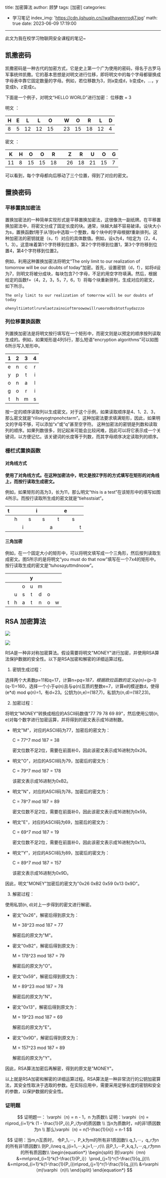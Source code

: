 title: 加密算法
author: 顾梦
tags: [加密]
categories:
  - 学习笔记
index_img: 'https://cdn.jishuqin.cn//wallhavenrrodj7.jpg'
math: true
date: 2023-06-09 17:19:00
---
<p class="note note-primary">此文为我在校学习物联网安全课程的笔记~</p>

## 凯撒密码
凯撒密码是一种古代的加密方式，它是史上第一个广为使用的密码，得名于古罗马军事统帅凯撒。它的基本思想是对明文进行位移，即将明文中的每个字母都替换成字母表中靠它固定数量的字母。例如，若位移数为3，则a变成d，b变成e，...，y变成b，z变成c。

下面是一个例子，对明文“HELLO WORLD”进行加密：
位移数 = 3

明文  ：

| H | E | L | L | O |  | W | O | R | L | D |
| --- | --- | --- | --- | --- | --- | --- | --- | --- | --- | --- |
| 8 | 5 | 12 | 12 | 15 |  | 23 | 15 | 18 | 12 | 4 |

密文  ：

| K | H | O | O | R |  | Z | R | U | O | G |
| --- | --- | --- | --- | --- | --- | --- | --- | --- | --- | --- |
| 11 | 8 | 15 | 15 | 18 |  | 26 | 18 | 21 | 15 | 7 |


可以看到，每个字母都向后移动了三个位置，得到了对应的密文。
## 置换密码
### 平移置换加密法
置换加密法的一种简单实现形式是平移置换加密法，这很像洗一副纸牌。在平移置换加密法中，将密文分成了固定长度的块。通常，块越大越不容易破译。设块大小为s，置换函数f用于从1到s中选取一个整数，每个块中的字母根据f重新排列。这种加密法的密钥就是（s，f）对应的具体数值。例如，设s为4，f给定为（2，4，1，3）。这意味着第1个字符移到位置3，第2个字符移到位置1，第3个字符移到位置4，第4个字符移到位置2。

例如，利用这种置换加密法将明文“The only limit to our realization of tomorrow will be our doubts of today”加密。首先，设置密钥（d，f），如将d设为7，则明文将被分成块，每块包含7个字母，不足的用空字符填满。然后，根据给定的函数f=（4，2，3，5，7，6，1）将每个块重新排列，生成对应的密文，如下所示。
```
The only limit to our realization of tomorrow will be our doubts of today
```

```
ohenyltiimtotlrurelaotzainoioftmroowowillrueorodbsbtotfuydazzzo
```
### 列位移置换函数
列置换加密法是将明文按行填写在一个矩形中，而密文则是以预定的顺序按列读取生成的。例如，如果矩形是4列5行，那么短语“encryption algorithms”可以如图6所示写入矩形中。

| 1 | 2 | 3 | 4 |
| :-: | :-: | :-: | :-: |
| e | n | c | r |
| y | p | t | i |
| o | n | a | l |
| g | o | r | i |
| t | h | m | s |

按一定的顺序读取列以生成密文。对于这个示例，如果读取顺序是4、1、2、3，那么密文就是“riliseyogtnpnohctarm”。这种加密法要求填满矩形，因此，如果明文的字母不够，可以添加“x”或“q”甚至空字符。
这种加密法的密钥是列数和读取列的顺序。如果列数很多，则记起来可能会比较闲难，因此可以将它表示成一个关键词，以方便记忆。该关键词的长度等于列数，而其字母顺序决定读取列的顺序。

### 栅栏式置换函数
#### 对角线方式
**使用了对角线方式。在这种加密法中，明文是按Z字形的方式填写在矩形的对角线上，而按行读取生成密文。**

例如，如果矩形的高为3，长为11，那么明文“this is a test”在该矩形中的填写如图4所示。而按行读取所生成的密文就是“tiehsstsiat”。

| t |  | | | i |  |  |  | e |  |  |
| :-: | :-: | :-: | :-: | :-: | :-: | :-: | :-: | :-: | :-: | :-: |
| | h | | s | | s |  | t | | s | |
|  |  | i |  |  |  | a |  |  |  | t |

#### 三角加密
例如，在一个固定大小的矩形中，可以将明文填写成一个三角形，然后按列读取生成密文。图5所示的是将明文“you must do that now”填写在一个7x4的矩形中。按行读取生成的密文是“tuhosayuttmdnoow”。

|      |      |      |  y   |      |      |      |
| :--: | :--: | :--: | :--: | :--: | :--: | :--: |
|      |      |  o   |  u   |  m   |      |      |
|      |  u   |  s   |  t   |  d   |  o   |      |
|  t   |  h   |  a   |  t   |  n   |  o   |  w   |


## RSA 加密算法

![](https://cdn.jishuqin.cn//1685516391257-d602b2d6-3cb6-4433-9a7d-d7dff8a1c159.png)

![](https://cdn.jishuqin.cn//1685516409843-62eff3b1-0c9f-4e4c-adc0-4fceb806406f.png)

RSA是一种非对称加密算法。假设需要将明文"MONEY"进行加密，并使用RSA算法保护数据的安全性。以下是RSA加密和解密的详细运算过程。

1. 密钥生成过程：

选择两个大素数p=11和q=17，计算n=p*q=187，根据欧拉函数的定义φ(n)=(p-1)*(q-1)=160，选择一个小于φ(n)且与φ(n)互质的整数e=7，计算e的模逆数d，使得(e*d) mod φ(n)=1，有d=23。公钥为(n,e)=(187,7)，私钥为(n,d)=(187,23)。

2. 加密过程：

将明文"MONEY"转换成相应的ASCII码数值"77 79 78 69 89"，然后使用公钥(n, e)对每个数字进行加密运算，并将得到的密文表示成16进制数。

- 明文"M"，对应的ASCII码为77，加密后的密文为：

   C = 77^7 mod 187 = 38

   密文位数不足2位，需要在前面补0，因此该密文表示成16进制为0x26。

- 明文"O"，对应的ASCII码为79，加密后的密文为：

   C = 79^7 mod 187 = 178

   该密文表示成16进制为0xB2。

- 明文"N"，对应的ASCII码为78，加密后的密文为：

   C = 78^7 mod 187 = 89

   密文位数不足2位，需要在前面补0，因此该密文表示成16进制为0x59。

-  明文"E"，对应的ASCII码为69，加密后的密文为：

   C = 69^7 mod 187 = 19

   密文位数不足2位，需要在前面补0，因此该密文表示成16进制为0x13。

- 明文"Y"，对应的ASCII码为89，加密后的密文为：

   C = 89^7 mod 187 = 157

   该密文表示成16进制为0x9D。

因此，明文"MONEY"加密后的密文为"0x26 0xB2 0x59 0x13 0x9D"。

3. 解密过程：

使用私钥(n, d)对上一步得到的密文进行解密。

- 密文"0x26"，解密后得到原文为：

   M = 38^23 mod 187 = 77

   解密后的原文为"M"。

- 密文"0xB2"，解密后得到原文为：

   M = 178^23 mod 187 = 79

   解密后的原文为"O"。

- 密文"0x59"，解密后得到原文为：

   M = 89^23 mod 187 = 78

   解密后的原文为"N"。

- 密文"0x13"，解密后得到原文为：

   M = 19^23 mod 187 = 69

   解密后的原文为"E"。

- 密文"0x9D"，解密后得到原文为：

   M = 157^23 mod 187 = 89

   解密后的原文为"Y"。

因此，RSA算法加密后再解密，得到的原文是"MONEY"。

以上就是RSA加密和解密的详细运算过程。RSA算法是一种非常流行的公钥加密算法，其安全性取决于选取的参数。在实际应用中，需要采用足够长度的密钥和安全的参数，以保护数据的安全性。

### 证明题

$$
证明题一： \varphi（n) = n - 1，n 为质数\\
证明：\varphi（n) = n\prod_{i=1}^k  (1 - \frac{1}{P_i}),P_i为n的质因数
\\ 当n为质数时，n的非1质因数为n
\\ 那么\varphi（n) = n(1-\frac{1}{n}) = n-1
$$


$$
证明：当m,n互质时，
令P_1，···，P_k为m的所有非1质因数\\
q_1，···，q_r为n的所有非1质因数\\
则P_i\neq q_j(i=1，···,k,j=1,···,r)\\
且P_1，···P_k,q_1，···,q_r为mn的所有质因数\\
\begin{equation*}
	\begin{split}
          则\varphi（mn)
           &=mn\prod_{i=1}^k(1-\frac{1}{P_i}）\prod_{j=1}^r(1-\frac{1}{q_j})\\
           &=m\prod_{i=1}^k(1-\frac{1}{P_i})n\prod_{j=1}^r(1-\frac{1}{q_j})\\
           &=\varphi（m)\varphi（n)\\
	\end{split}
\end{equation*}
$$
